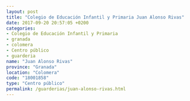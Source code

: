 ```yaml
---
layout: post
title: "Colegio de Educación Infantil y Primaria Juan Alonso Rivas"
date: 2017-09-20 20:57:05 +0200
categories:
- Colegio de Educación Infantil y Primaria
- granada
- colomera
- Centro público
- guarderia
name: "Juan Alonso Rivas"
province: "Granada"
location: "Colomera"
code: "18001858"
type: "Centro público"
permalink: /guarderias/juan-alonso-rivas.html
---
```

